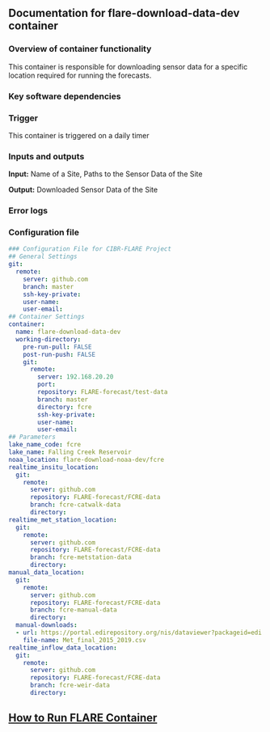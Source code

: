 ## Documentation for flare-download-data-dev container

### Overview of container functionality

This container is responsible for downloading sensor data for a specific location required for running the forecasts.


### Key software dependencies


### Trigger

This container is triggered on a daily timer 


### Inputs and outputs

**Input:** Name of a Site, Paths to the Sensor Data of the Site

**Output:** Downloaded Sensor Data of the Site


### Error logs


### Configuration file

```yaml
### Configuration File for CIBR-FLARE Project
## General Settings
git:
  remote:
    server: github.com
    branch: master
    ssh-key-private:
    user-name:
    user-email:
## Container Settings
container:
  name: flare-download-data-dev
  working-directory:
    pre-run-pull: FALSE
    post-run-push: FALSE
    git:
      remote:
        server: 192.168.20.20
        port:
        repository: FLARE-forecast/test-data
        branch: master
        directory: fcre
        ssh-key-private:
        user-name:
        user-email:
## Parameters
lake_name_code: fcre
lake_name: Falling Creek Reservoir
noaa_location: flare-download-noaa-dev/fcre
realtime_insitu_location:
  git:
    remote:
      server: github.com
      repository: FLARE-forecast/FCRE-data
      branch: fcre-catwalk-data
      directory:
realtime_met_station_location:
  git:
    remote:
      server: github.com
      repository: FLARE-forecast/FCRE-data
      branch: fcre-metstation-data
      directory:
manual_data_location:
  git:
    remote:
      server: github.com
      repository: FLARE-forecast/FCRE-data
      branch: fcre-manual-data
      directory:
  manual-downloads:
  - url: https://portal.edirepository.org/nis/dataviewer?packageid=edi.389.4&entityid=c1db8816742823eba86696b29f106d0f
    file-name: Met_final_2015_2019.csv
realtime_inflow_data_location:
  git:
    remote:
      server: github.com
      repository: FLARE-forecast/FCRE-data
      branch: fcre-weir-data
      directory:
```


## [How to Run FLARE Container](https://github.com/FLARE-forecast/FLARE/wiki/How-to-Run-FLARE-Containers)